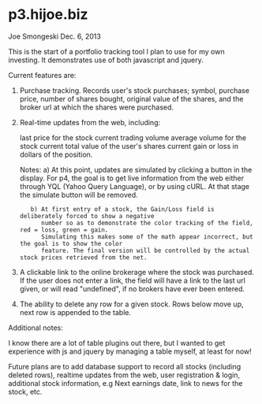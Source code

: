 p3.hijoe.biz
============
Joe Smongeski
Dec. 6, 2013

This is the start of a portfolio tracking tool I plan to use for my own investing.  It demonstrates 
use of both javascript and jquery.  

Current features are:

1. Purchase tracking.  Records user's stock purchases; symbol, purchase price, number of shares bought,
   original value of the shares, and the broker url at which the shares were purchased.  

2. Real-time updates from the web, including:

   last price for the stock
   current trading volume 
   average volume for the stock
   current total value of the user's shares
   current gain or loss in dollars of the position.

   Notes: a) At this point, updates are simulated by clicking a button in the display. For p4, the
             goal is to get live information from the web either through YQL (Yahoo Query Language),
             or by using cURL. At that stage the simulate button will be removed.

          b) At first entry of a stock, the Gain/Loss field is deliberately forced to show a negative
             number so as to demonstrate the color tracking of the field, red = loss, green = gain.
             Simulating this makes some of the math appear incorrect, but the goal is to show the color 
             feature. The final version will be controlled by the actual stock prices retrieved from the net.

3. A clickable link to the online brokerage where the stock was purchased.  If the user does not enter
   a link, the field will have a link to the last url given, or will read "undefined", if no
   brokers have ever been entered.

4. The ability to delete any row for a given stock. Rows below move up, next row is appended to the 
   table.

Additional notes:

I know there are a lot of table plugins out there, but I wanted to get experience with js and jquery
by managing a table myself, at least for now!

Future plans are to add database support to record all stocks (including deleted rows), realtime updates 
from the web, user registration & login, additional stock information, e.g Next earnings date, link to 
news for the stock, etc.

